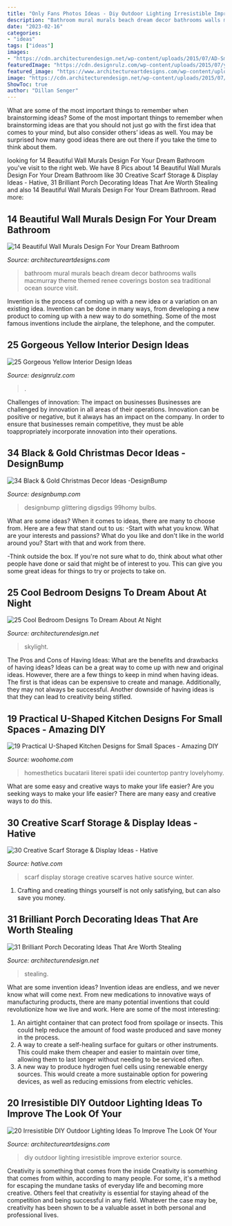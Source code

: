 ```yaml
---
title: "Only Fans Photos Ideas - Diy Outdoor Lighting Irresistible Improve Exterior Source"
description: "Bathroom mural murals beach dream decor bathrooms walls macmurray theme themed renee coverings boston sea traditional ocean source visit"
date: "2023-02-16"
categories:
- "ideas"
tags: ["ideas"]
images:
- "https://cdn.architecturendesign.net/wp-content/uploads/2015/07/AD-Small-Porch-Ideas-18.jpg"
featuredImage: "https://cdn.designrulz.com/wp-content/uploads/2015/07/yellow-interiors-designrulz-22.jpg"
featured_image: "https://www.architectureartdesigns.com/wp-content/uploads/2016/08/7-26.jpg"
image: "https://cdn.architecturendesign.net/wp-content/uploads/2015/07/AD-Small-Porch-Ideas-18.jpg"
ShowToc: true
author: "Dillan Senger"
---
```



What are some of the most important things to remember when brainstorming ideas?
Some of the most important things to remember when brainstorming ideas are that you should not just go with the first idea that comes to your mind, but also consider others’ ideas as well. You may be surprised how many good ideas there are out there if you take the time to think about them.

	

		
looking for 14 Beautiful Wall Murals Design For Your Dream Bathroom you've visit to the right web. We have 8 Pics about 14 Beautiful Wall Murals Design For Your Dream Bathroom like 30 Creative Scarf Storage &amp; Display Ideas - Hative, 31 Brilliant Porch Decorating Ideas That Are Worth Stealing and also 14 Beautiful Wall Murals Design For Your Dream Bathroom. Read more:
		
    
## 14 Beautiful Wall Murals Design For Your Dream Bathroom

<img loading=lazy src="https://www.architectureartdesigns.com/wp-content/uploads/2015/03/711-630x397.jpg" onerror="this.onerror=null;this.src='https://tse4.mm.bing.net/th?id=OIP.cV7MLUbwtYZbhWxdV3HQxAHaEq&amp;pid=15.1';" alt="14 Beautiful Wall Murals Design For Your Dream Bathroom">

_Source: architectureartdesigns.com_

>bathroom mural murals beach dream decor bathrooms walls macmurray theme themed renee coverings boston sea traditional ocean source visit. 

	

Invention is the process of coming up with a new idea or a variation on an existing idea. Invention can be done in many ways, from developing a new product to coming up with a new way to do something. Some of the most famous inventions include the airplane, the telephone, and the computer.

    
## 25 Gorgeous Yellow Interior Design Ideas

<img loading=lazy src="https://cdn.designrulz.com/wp-content/uploads/2015/07/yellow-interiors-designrulz-22.jpg" onerror="this.onerror=null;this.src='https://tse1.mm.bing.net/th?id=OIP.ZpESU9xZE1SMFmc19qecBgHaJ3&amp;pid=15.1';" alt="25 Gorgeous Yellow Interior Design Ideas">

_Source: designrulz.com_

>. 

	

Challenges of innovation: The impact on businesses
Businesses are challenged by innovation in all areas of their operations. Innovation can be positive or negative, but it always has an impact on the company. In order to ensure that businesses remain competitive, they must be able toappropriately incorporate innovation into their operations.

    
## 34 Black &amp; Gold Christmas Decor Ideas -DesignBump

<img loading=lazy src="https://cdn.designbump.com/wp-content/uploads/2015/12/Glittering-Black-And-Gold-Christmas-Decor-ideas-6.jpg" onerror="this.onerror=null;this.src='https://tse3.mm.bing.net/th?id=OIP.19WMc67yx6qd71oCI5r_PgHaKN&amp;pid=15.1';" alt="34 Black &amp; Gold Christmas Decor Ideas -DesignBump">

_Source: designbump.com_

>designbump glittering digsdigs 99homy bulbs. 

	

What are some ideas?
When it comes to ideas, there are many to choose from. Here are a few that stand out to us:
-Start with what you know. What are your interests and passions? What do you like and don't like in the world around you? Start with that and work from there.

-Think outside the box. If you're not sure what to do, think about what other people have done or said that might be of interest to you. This can give you some great ideas for things to try or projects to take on.

    
## 25 Cool Bedroom Designs To Dream About At Night

<img loading=lazy src="https://cdn.architecturendesign.net/wp-content/uploads/2014/09/5-fancy-hotel-bedroom-skylight-view1.jpg" onerror="this.onerror=null;this.src='https://tse2.mm.bing.net/th?id=OIP.t1wf8Q0bKhuOPxUy-G0F2AHaLI&amp;pid=15.1';" alt="25 Cool Bedroom Designs To Dream About At Night">

_Source: architecturendesign.net_

>skylight. 

	

The Pros and Cons of Having Ideas: What are the benefits and drawbacks of having ideas?
Ideas can be a great way to come up with new and original ideas. However, there are a few things to keep in mind when having ideas. The first is that ideas can be expensive to create and manage. Additionally, they may not always be successful. Another downside of having ideas is that they can lead to creativity being stifled.

    
## 19 Practical U-Shaped Kitchen Designs For Small Spaces - Amazing DIY

<img loading=lazy src="https://www.woohome.com/wp-content/uploads/2016/01/u-shaped-kitchen-18.jpg" onerror="this.onerror=null;this.src='https://tse2.mm.bing.net/th?id=OIP.QYkMI4_LsQuTfKKNokwYRQHaKj&amp;pid=15.1';" alt="19 Practical U-Shaped Kitchen Designs for Small Spaces - Amazing DIY">

_Source: woohome.com_

>homesthetics bucatarii literei spatii idei countertop pantry lovelyhomy. 

	

What are some easy and creative ways to make your life easier?
Are you seeking ways to make your life easier? There are many easy and creative ways to do this.

    
## 30 Creative Scarf Storage &amp; Display Ideas - Hative

<img loading=lazy src="https://hative.com/wp-content/uploads/2015/03/scarf-storage-ideas/2-creative-scarf-storage-and-display-ideas.jpg" onerror="this.onerror=null;this.src='https://tse4.mm.bing.net/th?id=OIP.yvz3tFxMJWkEKHAW3axWyQHaLF&amp;pid=15.1';" alt="30 Creative Scarf Storage &amp; Display Ideas - Hative">

_Source: hative.com_

>scarf display storage creative scarves hative source winter. 

	

1. Crafting and creating things yourself is not only satisfying, but can also save you money.

    
## 31 Brilliant Porch Decorating Ideas That Are Worth Stealing

<img loading=lazy src="https://cdn.architecturendesign.net/wp-content/uploads/2015/07/AD-Small-Porch-Ideas-18.jpg" onerror="this.onerror=null;this.src='https://tse2.mm.bing.net/th?id=OIP.ThESZzsPTekhO-QxcGw6DwHaJ4&amp;pid=15.1';" alt="31 Brilliant Porch Decorating Ideas That Are Worth Stealing">

_Source: architecturendesign.net_

>stealing. 

	

What are some invention ideas?
Invention ideas are endless, and we never know what will come next. From new medications to innovative ways of manufacturing products, there are many potential inventions that could revolutionize how we live and work. Here are some of the most interesting: 
1. An airtight container that can protect food from spoilage or insects. This could help reduce the amount of food waste produced and save money in the process. 
2. A way to create a self-healing surface for guitars or other instruments. This could make them cheaper and easier to maintain over time, allowing them to last longer without needing to be serviced often. 
3. A new way to produce hydrogen fuel cells using renewable energy sources. This would create a more sustainable option for powering devices, as well as reducing emissions from electric vehicles. 

    
## 20 Irresistible DIY Outdoor Lighting Ideas To Improve The Look Of Your

<img loading=lazy src="https://www.architectureartdesigns.com/wp-content/uploads/2016/08/7-26.jpg" onerror="this.onerror=null;this.src='https://tse3.mm.bing.net/th?id=OIP.MY2CA9loMs4tw9V4CtRZDgHaKm&amp;pid=15.1';" alt="20 Irresistible DIY Outdoor Lighting Ideas To Improve The Look Of Your">

_Source: architectureartdesigns.com_

>diy outdoor lighting irresistible improve exterior source. 

	

Creativity is something that comes from the inside
Creativity is something that comes from within, according to many people. For some, it's a method for escaping the mundane tasks of everyday life and becoming more creative. Others feel that creativity is essential for staying ahead of the competition and being successful in any field. Whatever the case may be, creativity has been shown to be a valuable asset in both personal and professional lives.

